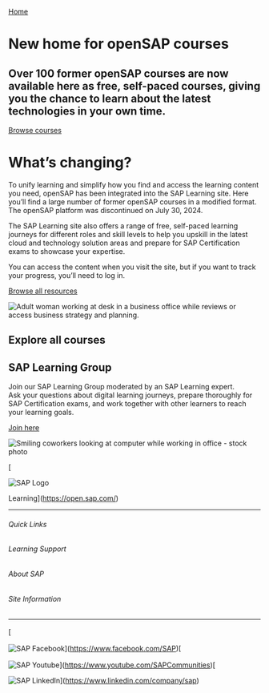 [Home](https://open.sap.com/)

New home for openSAP courses
============================

Over 100 former openSAP courses are now available here as free, self-paced courses, giving you the chance to learn about the latest technologies in your own time.
------------------------------------------------------------------------------------------------------------------------------------------------------------------

[Browse courses](https://open.sap.com/courses?page=1&subtype=mooc-content)

What’s changing?
================

To unify learning and simplify how you find and access the learning content you need, openSAP has been integrated into the SAP Learning site. Here you’ll find a large number of former openSAP courses in a modified format. The openSAP platform was discontinued on July 30, 2024. 

The SAP Learning site also offers a range of free, self-paced learning journeys for different roles and skill levels to help you upskill in the latest cloud and technology solution areas and prepare for SAP Certification exams to showcase your expertise.

You can access the content when you visit the site, but if you want to track your progress, you’ll need to log in.

[Browse all resources](https://open.sap.com/browse)

![Adult woman working at desk in a business office while reviews or access business strategy and planning.](/_next/image?url=https%3A%2F%2Feu-images.contentstack.com%2Fv3%2Fassets%2Fblt4e79a2501da5d16b%2Fbltb2ef72500c967308%2F6627adc5dc811a9f7b64de86%2F296113_16_9.jpg%3Fheight%3D600&w=3840&q=75)

Explore all courses
-------------------

SAP Learning Group
------------------

Join our SAP Learning Group moderated by an SAP Learning expert.  
Ask your questions about digital learning journeys, prepare thoroughly for SAP Certification exams, and work together with other learners to reach your learning goals.

[Join here](https://community.sap.com/t5/sap-learning/gh-p/learning)

![Smiling coworkers looking at computer while working in office - stock photo](/_next/image?url=https%3A%2F%2Feu-images.contentstack.com%2Fv3%2Fassets%2Fblt4e79a2501da5d16b%2Fbltef26447188e48f37%2F672379c036b52a14c9555824%2F298119_16_9.jpg%3Fheight%3D600&w=3840&q=75)

[![SAP Logo](data:image/gif;base64,R0lGODlhAQABAIAAAAAAAP///yH5BAEAAAAALAAAAAABAAEAAAIBRAA7 "Visit home page")

![SAP Logo](/_next/image?url=%2Fsap-logo-svg.svg&w=256&q=75 "Visit home page")

Learning](https://open.sap.com/)

* * *

###### Quick Links

###### Learning Support

###### About SAP

###### Site Information

* * *

[![](data:image/svg+xml,%3csvg%20xmlns=%27http://www.w3.org/2000/svg%27%20version=%271.1%27%20width=%2716%27%20height=%2716%27/%3e)![SAP Facebook](data:image/gif;base64,R0lGODlhAQABAIAAAAAAAP///yH5BAEAAAAALAAAAAABAAEAAAIBRAA7 "SAP Facebook")

![SAP Facebook](/_next/image?url=https%3A%2F%2Feu-images.contentstack.com%2Fv3%2Fassets%2Fblt4e79a2501da5d16b%2Fbltaff11c79df5f3c02%2F66ffba318d8ee7cd4dc6b054%2Ficon-facebook.svg&w=32&q=75 "SAP Facebook")](https://www.facebook.com/SAP)[![](data:image/svg+xml,%3csvg%20xmlns=%27http://www.w3.org/2000/svg%27%20version=%271.1%27%20width=%2716%27%20height=%2716%27/%3e)![SAP Youtube](data:image/gif;base64,R0lGODlhAQABAIAAAAAAAP///yH5BAEAAAAALAAAAAABAAEAAAIBRAA7 "SAP Youtube")

![SAP Youtube](/_next/image?url=https%3A%2F%2Feu-images.contentstack.com%2Fv3%2Fassets%2Fblt4e79a2501da5d16b%2Fblt34a08ebe75772f44%2F66ffba31e49b356b5d75b010%2Ficon-youtube.svg&w=32&q=75 "SAP Youtube")](https://www.youtube.com/SAPCommunities)[![](data:image/svg+xml,%3csvg%20xmlns=%27http://www.w3.org/2000/svg%27%20version=%271.1%27%20width=%2716%27%20height=%2716%27/%3e)![SAP LinkedIn](data:image/gif;base64,R0lGODlhAQABAIAAAAAAAP///yH5BAEAAAAALAAAAAABAAEAAAIBRAA7 "SAP LinkedIn")

![SAP LinkedIn](/_next/image?url=https%3A%2F%2Feu-images.contentstack.com%2Fv3%2Fassets%2Fblt4e79a2501da5d16b%2Fbltb40b9a950627e1ef%2F66ffba315b309643714c139b%2Ficon-linked-in.svg&w=32&q=75 "SAP LinkedIn")](https://www.linkedin.com/company/sap)